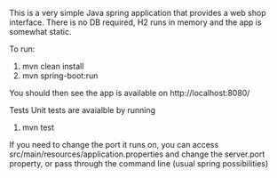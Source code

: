 This is a very simple Java spring application that provides a web shop interface. There is no DB required, H2 runs in memory and the app is somewhat static.

To run:
1. mvn clean install
2. mvn spring-boot:run

You should then see the app is available on http://localhost:8080/

Tests
Unit tests are avaialble by running
1. mvn test


If you need to change the port it runs on, you can access src/main/resources/application.properties and change the server.port property, or pass through the command line (usual spring possibilities)